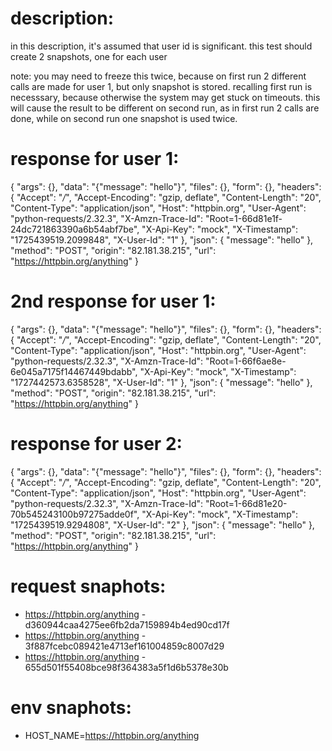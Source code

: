 # description:

in this description, it's assumed that user id is significant. 
this test should create 2 snapshots, one for each user

note: you may need to freeze this twice, because on first run 2 different calls
are made for user 1, but only snapshot is stored. recalling first run is necesssary,
because otherwise the system may get stuck on timeouts. this will cause the result to
be different on second run, as in first run 2 calls are done, while on second run
one snapshot is used twice.

# response for user 1:

{
    "args": {},
    "data": "{\"message\": \"hello\"}",
    "files": {},
    "form": {},
    "headers": {
        "Accept": "*/*",
        "Accept-Encoding": "gzip, deflate",
        "Content-Length": "20",
        "Content-Type": "application/json",
        "Host": "httpbin.org",
        "User-Agent": "python-requests/2.32.3",
        "X-Amzn-Trace-Id": "Root=1-66d81e1f-24dc721863390a6b54abf7be",
        "X-Api-Key": "mock",
        "X-Timestamp": "1725439519.2099848",
        "X-User-Id": "1"
    },
    "json": {
        "message": "hello"
    },
    "method": "POST",
    "origin": "82.181.38.215",
    "url": "https://httpbin.org/anything"
}

# 2nd response for user 1:

{
    "args": {},
    "data": "{\"message\": \"hello\"}",
    "files": {},
    "form": {},
    "headers": {
        "Accept": "*/*",
        "Accept-Encoding": "gzip, deflate",
        "Content-Length": "20",
        "Content-Type": "application/json",
        "Host": "httpbin.org",
        "User-Agent": "python-requests/2.32.3",
        "X-Amzn-Trace-Id": "Root=1-66f6ae8e-6e045a7175f14467449bdabb",
        "X-Api-Key": "mock",
        "X-Timestamp": "1727442573.6358528",
        "X-User-Id": "1"
    },
    "json": {
        "message": "hello"
    },
    "method": "POST",
    "origin": "82.181.38.215",
    "url": "https://httpbin.org/anything"
}

# response for user 2:

{
    "args": {},
    "data": "{\"message\": \"hello\"}",
    "files": {},
    "form": {},
    "headers": {
        "Accept": "*/*",
        "Accept-Encoding": "gzip, deflate",
        "Content-Length": "20",
        "Content-Type": "application/json",
        "Host": "httpbin.org",
        "User-Agent": "python-requests/2.32.3",
        "X-Amzn-Trace-Id": "Root=1-66d81e20-70b545243100b97275adde0f",
        "X-Api-Key": "mock",
        "X-Timestamp": "1725439519.9294808",
        "X-User-Id": "2"
    },
    "json": {
        "message": "hello"
    },
    "method": "POST",
    "origin": "82.181.38.215",
    "url": "https://httpbin.org/anything"
}

# request snaphots:

 * https://httpbin.org/anything - d360944caa4275ee6fb2da7159894b4ed90cd17f
 * https://httpbin.org/anything - 3f887fcebc089421e4713ef161004859c8007d29
 * https://httpbin.org/anything - 655d501f55408bce98f364383a5f1d6b5378e30b

# env snaphots:

 * HOST_NAME=https://httpbin.org/anything
